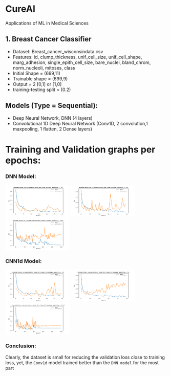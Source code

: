 # CureAI
Applications of ML in Medical Sciences

## 1. Breast Cancer Classifier
- Dataset: Breast_cancer_wisconsindata.csv
- Features: id, clump_thickness, unif_cell_size, unif_cell_shape, marg_adhesion, single_epith_cell_size, bare_nuclei, bland_chrom, norm_nucleoli, mitoses, class
- Initial Shape = (699,11)
- Trainable shape = (699,9)
- Output = 2 [0,1] or [1,0]
- training-testing split = (0.2)

## Models (Type = Sequential):
- Deep Neural Network, DNN (4 layers)
- Convolutional 1D Deep Neural Network (Conv1D, 2 convolution,1 maxpooling, 1 flatten, 2 Dense layers)

# Training and Validation graphs per epochs:

### DNN Model:

<img src="https://github.com/deepraj1729/CureAI/blob/master/training_graphs/DNN_30.png" width = "200" height = "100"> <img src="https://github.com/deepraj1729/CureAI/blob/master/training_graphs/DNN_50.png" width = "200" height = "100"> <img src="https://github.com/deepraj1729/CureAI/blob/master/training_graphs/DNN_100.png" width = "200" height = "100"> 
 
### CNN1d Model:

<img src="https://github.com/deepraj1729/CureAI/blob/master/training_graphs/CNN1d_30.png" width = "200" height = "100"> <img src="https://github.com/deepraj1729/CureAI/blob/master/training_graphs/CNN1d_50.png" width = "200" height = "100"> <img src="https://github.com/deepraj1729/CureAI/blob/master/training_graphs/CNN1d_100.png" width = "200" height = "100"> 

### Conclusion:
Clearly, the dataset is small for reducing the validation loss close to training loss, yet, the `Conv1d` model trained better than the `DNN model` for the most part

